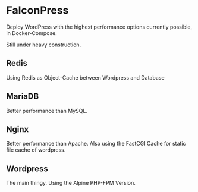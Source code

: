 # FalconPress

Deploy WordPress with the highest performance options currently possible, in Docker-Compose.

Still under heavy construction.

## Redis
Using Redis as Object-Cache between Wordpress and Database

## MariaDB
Better performance than MySQL.

## Nginx 
Better performance than Apache. Also using the FastCGI Cache for static file cache of wordpress.

## Wordpress
The main thingy. Using the Alpine PHP-FPM Version.